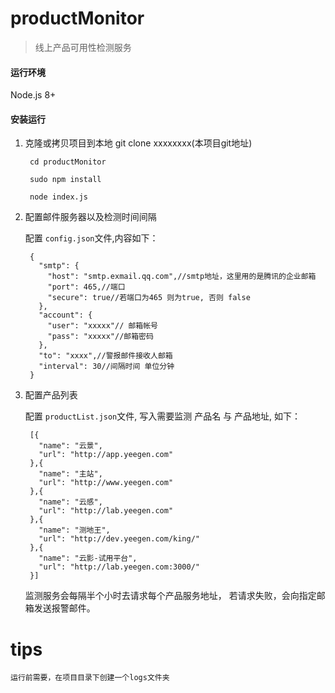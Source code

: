 # productMonitor

> 线上产品可用性检测服务

#### 运行环境 
 Node.js 8+

#### 安装运行

1. 克隆或拷贝项目到本地
        git clone xxxxxxxx(本项目git地址)

        cd productMonitor

        sudo npm install

        node index.js

2. 配置邮件服务器以及检测时间间隔

    配置 ```config.json```文件,内容如下：

        {
          "smtp": {
            "host": "smtp.exmail.qq.com",//smtp地址，这里用的是腾讯的企业邮箱
            "port": 465,//端口
            "secure": true//若端口为465 则为true, 否则 false
          },
          "account": {
            "user": "xxxxx"// 邮箱帐号
            "pass": "xxxxx"//邮箱密码
          },
          "to": "xxxx",//警报邮件接收人邮箱
          "interval": 30//间隔时间 单位分钟
        }

3. 配置产品列表

    配置 ```productList.json```文件, 写入需要监测 产品名 与 产品地址, 如下：

        [{
          "name": "云景",
          "url": "http://app.yeegen.com"
        },{
          "name": "主站",
          "url": "http://www.yeegen.com"
        },{
          "name": "云感",
          "url": "http://lab.yeegen.com"
        },{
          "name": "测地王",
          "url": "http://dev.yeegen.com/king/"
        },{
          "name": "云影-试用平台",
          "url": "http://lab.yeegen.com:3000/"
        }]

    监测服务会每隔半个小时去请求每个产品服务地址， 若请求失败，会向指定邮箱发送报警邮件。

# tips
    运行前需要，在项目目录下创建一个logs文件夹